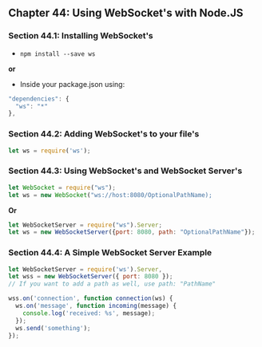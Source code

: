 ## Chapter 44: Using WebSocket's with Node.JS

### Section 44.1: Installing WebSocket's

- `npm install --save ws`

**or** 

- Inside your package.json using:
```js
"dependencies": {
  "ws": "*"
},
```

### Section 44.2: Adding WebSocket's to your file's

```js
let ws = require('ws');
```

### Section 44.3: Using WebSocket's and WebSocket Server's

```js
let WebSocket = require("ws");
let ws = new WebSocket("ws://host:8080/OptionalPathName);
```

**Or**

```js
let WebSocketServer = require("ws").Server;
let ws = new WebSocketServer({port: 8080, path: "OptionalPathName"});
```

### Section 44.4: A Simple WebSocket Server Example

```js
let WebSocketServer = require('ws').Server,
let wss = new WebSocketServer({ port: 8080 }); 
// If you want to add a path as well, use path: "PathName"

wss.on('connection', function connection(ws) {
  ws.on('message', function incoming(message) {
    console.log('received: %s', message);
  });
  ws.send('something');
});
```